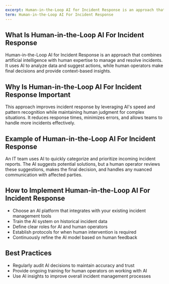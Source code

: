 ```yaml
---
excerpt: Human-in-the-Loop AI for Incident Response is an approach that combines artificial intelligence with human expertise to manage and resolve incidents.
term: Human-in-the-Loop AI For Incident Response
---
```

## What Is Human-in-the-Loop AI For Incident Response

Human-in-the-Loop AI for Incident Response is an approach that combines artificial intelligence with human expertise to manage and resolve incidents. It uses AI to analyze data and suggest actions, while human operators make final decisions and provide context-based insights.

## Why Is Human-in-the-Loop AI For Incident Response Important

This approach improves incident response by leveraging AI's speed and pattern recognition while maintaining human judgment for complex situations. It reduces response times, minimizes errors, and allows teams to handle more incidents effectively.

## Example of Human-in-the-Loop AI For Incident Response

An IT team uses AI to quickly categorize and prioritize incoming incident reports. The AI suggests potential solutions, but a human operator reviews these suggestions, makes the final decision, and handles any nuanced communication with affected parties.

## How to Implement Human-in-the-Loop AI For Incident Response

- Choose an AI platform that integrates with your existing incident management tools
- Train the AI system on historical incident data
- Define clear roles for AI and human operators
- Establish protocols for when human intervention is required
- Continuously refine the AI model based on human feedback

## Best Practices

- Regularly audit AI decisions to maintain accuracy and trust
- Provide ongoing training for human operators on working with AI
- Use AI insights to improve overall incident management processes